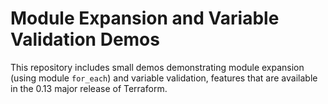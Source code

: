 # Module Expansion and Variable Validation Demos

This repository includes small demos demonstrating module expansion
(using module `for_each`) and variable validation, features that
are available in the 0.13 major release of Terraform.